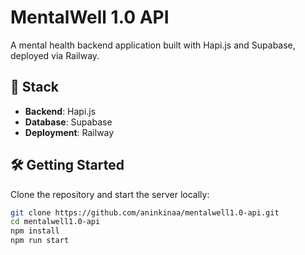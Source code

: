# MentalWell 1.0 API

A mental health backend application built with Hapi.js and Supabase, deployed via Railway.

## 🚀 Stack
- **Backend**: Hapi.js
- **Database**: Supabase
- **Deployment**: Railway

## 🛠 Getting Started

Clone the repository and start the server locally:

```bash
git clone https://github.com/aninkinaa/mentalwell1.0-api.git
cd mentalwell1.0-api
npm install
npm run start

